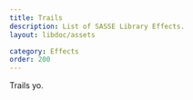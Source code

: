 ```yaml
---
title: Trails
description: List of SASSE Library Effects.
layout: libdoc/assets

category: Effects
order: 200
---
```


Trails yo.
